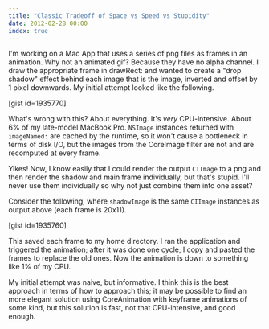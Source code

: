 ```yaml
---
title: "Classic Tradeoff of Space vs Speed vs Stupidity"
date: 2012-02-28 00:00
index: true
---
```


I'm working on a Mac App that uses a series of png files as frames in an animation. Why not an animated gif? Because they have no alpha channel. I draw the appropriate frame in drawRect: and wanted to create a "drop shadow" effect behind each image that is the image, inverted and offset by 1 pixel downwards. My initial attempt looked like the following.

[gist id=1935770]

What's wrong with this? About everything. It's _very_ CPU-intensive. About 6% of my late-model MacBook Pro. `NSImage` instances returned with `imageNamed:` are cached by the runtime, so it won't cause a bottleneck in terms of disk I/O, but the images from the CoreImage filter are not and are recomputed at every frame.

Yikes! Now, I know easily that I could render the output `CIImage` to a png and then render the shadow and main frame individually, but that's stupid. I'll never use them individually so why not just combine them into one asset?

Consider the following, where `shadowImage` is the same `CIImage` instances as output above (each frame is 20x11).

[gist id=1935760]

This saved each frame to my home directory. I ran the application and triggered the animation; after it was done one cycle, I copy and pasted the frames to replace the old ones. Now the animation is down to something like 1% of my CPU.

My initial attempt was naive, but informative. I think this is the best approach in terms of how to approach this; it may be possible to find an more elegant solution using CoreAnimation with keyframe animations of some kind, but this solution is fast, not that CPU-intensive, and good enough.

<!-- more -->
